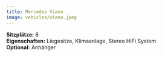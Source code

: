 ```yaml
---
title: Mercedes Viano
image: vehicles/viano.jpeg
---
```


**Sitzplätze:** 6<br>
**Eigenschaften:** Liegesitze, Klimaanlage, Stereo HiFi System<br>
**Optional:** Anhänger<br>